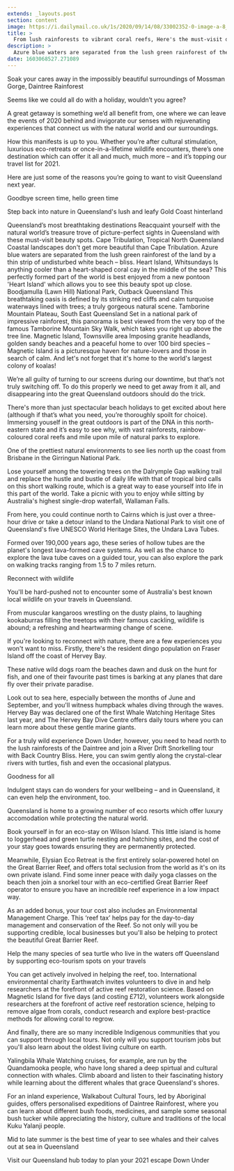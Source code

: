 ```yaml
--- 
extends: _layouts.post 
section: content 
image: https://i.dailymail.co.uk/1s/2020/09/14/08/33002352-0-image-a-8_1600069781456.jpg 
title: > 
  From lush rainforests to vibrant coral reefs, Here's the must-visit destination for 2021 
description: > 
  Azure blue waters are separated from the lush green rainforest of the land by a thin strip of undisturbed white beach – bliss.Heart Island, Whitsundays Is anything cooler than a heart-shaped coral cay in the middle of the sea?To do this properly we need to get away from it all, and disappearing into the great Queensland outdoors should do the trick.Queensland is home to a growing number of eco resorts which offer luxury accomodation while protecting the natural world.So not only will you be supporting credible, local businesses but you'll also be helping to protect the beautiful Great Barrier Reef. 
date: 1603068527.271089 
--- 
```

Soak your cares away in the impossibly beautiful surroundings of Mossman Gorge, Daintree Rainforest

Seems like we could all do with a holiday, wouldn’t you agree?

A great getaway is something we’d all benefit from, one where we can leave the events of 2020 behind and invigorate our senses with rejuvenating experiences that connect us with the natural world and our surroundings.

How this manifests is up to you. Whether you’re after cultural stimulation, luxurious eco-retreats or once-in-a-lifetime wildlife encounters, there’s one destination which can offer it all and much, much more – and it’s topping our travel list for 2021.

Here are just some of the reasons you’re going to want to visit Queensland next year.

Goodbye screen time, hello green time

Step back into nature in Queensland's lush and leafy Gold Coast hinterland

Queensland’s most breathtaking destinations Reacquaint yourself with the natural world’s treasure trove of picture-perfect sights in Queensland with these must-visit beauty spots. Cape Tribulation, Tropical North Queensland Coastal landscapes don't get more beautiful than Cape Tribulation. Azure blue waters are separated from the lush green rainforest of the land by a thin strip of undisturbed white beach – bliss. Heart Island, Whitsundays Is anything cooler than a heart-shaped coral cay in the middle of the sea? This perfectly formed part of the world is best enjoyed from a new pontoon 'Heart Island' which allows you to see this beauty spot up close. Boodjamulla (Lawn Hill) National Park, Outback Queensland This breathtaking oasis is defined by its striking red cliffs and calm turquoise waterways lined with trees; a truly gorgeous natural scene. Tamborine Mountain Plateau, South East Queensland Set in a national park of impressive rainforest, this panorama is best viewed from the very top of the famous Tamborine Mountain Sky Walk, which takes you right up above the tree line. Magnetic Island, Townsville area Imposing granite headlands, golden sandy beaches and a peaceful home to over 100 bird species – Magnetic Island is a picturesque haven for nature-lovers and those in search of calm. And let's not forget that it's home to the world's largest colony of koalas!

We’re all guilty of turning to our screens during our downtime, but that’s not truly switching off. To do this properly we need to get away from it all, and disappearing into the great Queensland outdoors should do the trick.

There's more than just spectacular beach holidays to get excited about here (although if that’s what you need, you’re thoroughly spoilt for choice). Immersing youself in the great outdoors is part of the DNA in this north-eastern state and it’s easy to see why, with vast rainforests, rainbow-coloured coral reefs and mile upon mile of natural parks to explore.

One of the prettiest natural environments to see lies north up the coast from Brisbane in the Girringun National Park.

Lose yourself among the towering trees on the Dalrymple Gap walking trail and replace the hustle and bustle of daily life with that of tropical bird calls on this short walking route, which is a great way to ease yourself into life in this part of the world. Take a picnic with you to enjoy while sitting by Australia's highest single-drop waterfall, Wallaman Falls.

From here, you could continue north to Cairns which is just over a three-hour drive or take a detour inland to the Undara National Park to visit one of Queensland's five UNESCO World Heritage Sites, the Undara Lava Tubes.

Formed over 190,000 years ago, these series of hollow tubes are the planet's longest lava-formed cave systems. As well as the chance to explore the lava tube caves on a guided tour, you can also explore the park on walking tracks ranging from 1.5 to 7 miles return.

Reconnect with wildlife

You'll be hard-pushed not to encounter some of Australia's best known local wildlife on your travels in Queensland.

From muscular kangaroos wrestling on the dusty plains, to laughing kookaburras filling the treetops with their famous cackling, wildlife is abound; a refreshing and heartwarming change of scene.

If you're looking to reconnect with nature, there are a few experiences you won't want to miss. Firstly, there's the resident dingo population on Fraser Island off the coast of Hervey Bay.

These native wild dogs roam the beaches dawn and dusk on the hunt for fish, and one of their favourite past times is barking at any planes that dare fly over their private paradise.



Look out to sea here, especially between the months of June and September, and you'll witness humpback whales diving through the waves. Hervey Bay was declared one of the first Whale Watching Heritage Sites last year, and The Hervey Bay Dive Centre offers daily tours where you can learn more about these gentle marine giants.

For a truly wild experience Down Under, however, you need to head north to the lush rainforests of the Daintree and join a River Drift Snorkelling tour with Back Country Bliss. Here, you can swim gently along the crystal-clear rivers with turtles, fish and even the occasional platypus.

Goodness for all

Indulgent stays can do wonders for your wellbeing – and in Queensland, it can even help the environment, too.

Queensland is home to a growing number of eco resorts which offer luxury accomodation while protecting the natural world.

Book yourself in for an eco-stay on Wilson Island. This little island is home to loggerhead and green turtle nesting and hatching sites, and the cost of your stay goes towards ensuring they are permanently protected.

Meanwhile, Elysian Eco Retreat is the first entirely solar-powered hotel on the Great Barrier Reef, and offers total seclusion from the world as it's on its own private island. Find some inner peace with daily yoga classes on the beach then join a snorkel tour with an eco-certified Great Barrier Reef operator to ensure you have an incredible reef experience in a low impact way.

As an added bonus, your tour cost also includes an Environmental Management Charge. This ‘reef tax’ helps pay for the day-to-day management and conservation of the Reef. So not only will you be supporting credible, local businesses but you'll also be helping to protect the beautiful Great Barrier Reef.

Help the many species of sea turtle who live in the waters off Queensland by supporting eco-tourism spots on your travels

You can get actively involved in helping the reef, too. International environmental charity Earthwatch invites volunteers to dive in and help researchers at the forefront of active reef restoration science. Based on Magnetic Island for five days (and costing £712), volunteers work alongside researchers at the forefront of active reef restoration science, helping to remove algae from corals, conduct research and explore best-practice methods for allowing coral to regrow.

And finally, there are so many incredible Indigenous communities that you can support through local tours. Not only will you support tourism jobs but you'll also learn about the oldest living culture on earth.

Yalingbila Whale Watching cruises, for example, are run by the Quandamooka people, who have long shared a deep spirtual and cultural connection with whales. Climb aboard and listen to their fascinating history while learning about the different whales that grace Queensland's shores.

For an inland experience, Walkabout Cultural Tours, led by Aboriginal guides, offers personalised expeditions of Daintree Rainforest, where you can learn about different bush foods, medicines, and sample some seasonal bush tucker while appreciating the history, culture and traditions of the local Kuku Yalanji people.

Mid to late summer is the best time of year to see whales and their calves out at sea in Queensland

Visit our Queensland hub today to plan your 2021 escape Down Under